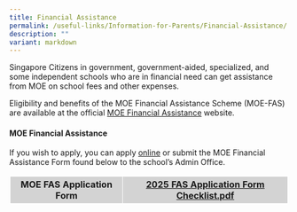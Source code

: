 ```yaml
---
title: Financial Assistance
permalink: /useful-links/Information-for-Parents/Financial-Assistance/
description: ""
variant: markdown
---
```

Singapore Citizens in government, government-aided, specialized, and some independent schools who are in financial need can get assistance from MOE on school fees and other expenses.

Eligibility and benefits of the MOE Financial Assistance Scheme (MOE-FAS) are available at the official [MOE Financial Assistance](https://www.moe.gov.sg/financial-matters/financial-assistance) website.

#### MOE Financial Assistance

If you wish to apply, you can apply&nbsp;[online](https://form.gov.sg/64e2f8f73f582600139f54ac) or submit the MOE Financial Assistance Form&nbsp;found below to the school’s Admin Office.

<style>
table, th, td {
  border: 1px solid white;
  border-collapse: collapse;
}
th, td {
  background-color: #D3D3D3;
}
</style>

<table style="width:100%">
  <tbody><tr>
    <th>MOE FAS Application Form</th>
    <th><a href="/files/Information%20for%20Parents/2025%20moe%20fas%20application%20form.pdf">2025 FAS Application Form Checklist.pdf</a></th>
  </tr>
</tbody></table>